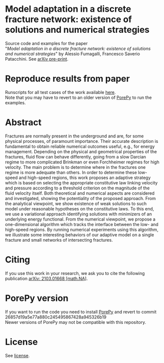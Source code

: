 # Model adaptation in a discrete fracture network: existence of solutions and numerical strategies

Source code and examples for the paper<br>
"*Model adaptation in a discrete fracture network: existence of solutions and numerical strategies*" by Alessio Fumagalli, Francesco Saverio Patacchini. See [arXiv pre-print](https://arxiv.org/abs/2103.01668).


# Reproduce results from paper
Runscripts for all test cases of the work available [here](./examples).<br>
Note that you may have to revert to an older version of [PorePy](https://github.com/pmgbergen/porepy) to run the examples.

# Abstract
Fractures are normally present in the underground and are, for some physical
processes, of paramount importance. Their accurate description is 
fundamental to obtain reliable numerical outcomes useful, e.g., for energy
management. Depending on the physical and geometrical properties of the
fractures, fluid flow can behave differently, going from a slow Darcian
regime to more complicated Brinkman or even Forchheimer regimes for high velocity.
The main problem is to determine where in the fractures one regime is more adequate
than others. In order to determine these low-speed and high-speed regions, this 
work proposes an adaptive strategy which is based on selecting the appropriate 
constitutive law linking velocity and pressure according to a threshold criterion
on the magnitude of the fluid velocity itself. Both theoretical and numerical 
aspects are considered and investigated, showing the potentiality of the 
proposed approach. From the analytical viewpoint, we show existence of
weak solutions to such model under reasonable hypotheses on the constitutive laws.
To this end, we use a variational approach identifying solutions with minimizers of
an underlying energy functional. From the numerical viewpoint, we propose a
one-dimensional algorithm which tracks the interface between the low- and high-speed
regions. By running numerical experiments using this algorithm, we illustrate 
some interesting behaviors of our adaptive model on a single fracture and small
networks of intersecting fractures.

# Citing
If you use this work in your research, we ask you to cite the following publication [arXiv: 2103.01668 [math.NA]](https://arxiv.org/abs/2103.01668).

# PorePy version
If you want to run the code you need to install [PorePy](https://github.com/pmgbergen/porepy) and revert to commit 26857d19a5e77a880c245495867428a945326b19 <br>
Newer versions of PorePy may not be compatible with this repository.

# License
See [license](./LICENSE).
